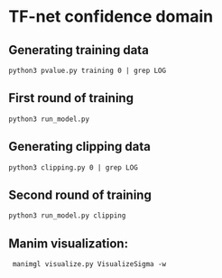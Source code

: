 # TF-net confidence domain


## Generating training data
```python3 pvalue.py training 0 | grep LOG```
## First round of training
```python3 run_model.py```
## Generating clipping data
```python3 clipping.py 0 | grep LOG```
## Second round of training
```python3 run_model.py clipping```

## Manim visualization: 
``` manimgl visualize.py VisualizeSigma -w```